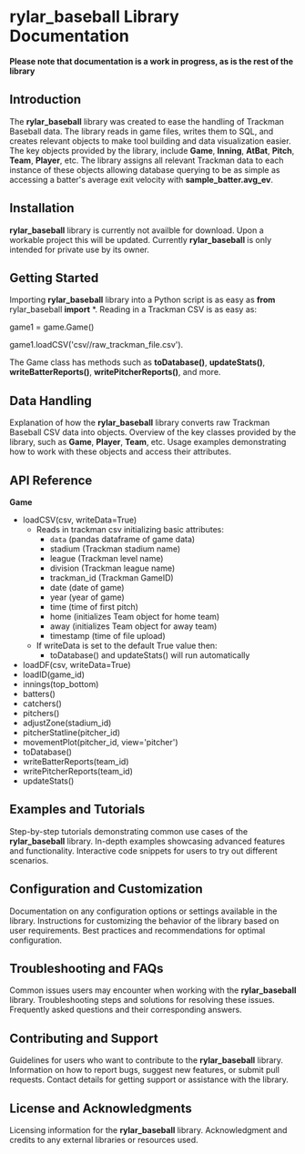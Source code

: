# rylar_baseball Library Documentation

**Please note that documentation is a work in progress, as is the rest of the library**

## Introduction
The **rylar_baseball** library was created to ease the handling of Trackman Baseball data. The library reads in game files, writes them to SQL, and creates relevant objects to make tool building and data visualization easier. The key objects provided by the library, include **Game**, **Inning**, **AtBat**, **Pitch**, **Team**, **Player**, etc. The library assigns all relevant Trackman data to each instance of these objects allowing database querying to be as simple as accessing a batter's average exit velocity with **sample_batter.avg_ev**.

## Installation
**rylar_baseball** library is currently not availble for download. Upon a workable project this will be updated. Currently **rylar_baseball** is only intended for private use by its owner.

## Getting Started
Importing **rylar_baseball** library into a Python script is as easy as **from** rylar_baseball **import** *. Reading in a Trackman CSV is as easy as: 

game1 = game.Game()

game1.loadCSV('csv//raw_trackman_file.csv').

The Game class has methods such as **toDatabase()**, **updateStats()**, **writeBatterReports()**, **writePitcherReports()**, and more.

## Data Handling
Explanation of how the **rylar_baseball** library converts raw Trackman Baseball CSV data into objects. Overview of the key classes provided by the library, such as **Game**, **Player**, **Team**, etc. Usage examples demonstrating how to work with these objects and access their attributes.

## API Reference
**Game**
- loadCSV(csv, writeData=True)
  - Reads in trackman csv initializing basic attributes:
    - `data` (pandas dataframe of game data)
    - stadium (Trackman stadium name)
    - league (Trackman level name)
    - division (Trackman league name)
    - trackman_id (Trackman GameID)
    - date (date of game)
    - year (year of game)
    - time (time of first pitch)
    - home (initializes Team object for home team)
    - away (initializes Team object for away team)
    - timestamp (time of file upload)
  - If writeData is set to the default True value then:
    - toDatabase() and updateStats() will run automatically
- loadDF(csv, writeData=True)
- loadID(game_id)
- innings(top_bottom)
- batters()
- catchers()
- pitchers()
- adjustZone(stadium_id)
- pitcherStatline(pitcher_id)
- movementPlot(pitcher_id, view='pitcher')
- toDatabase()
- writeBatterReports(team_id)
- writePitcherReports(team_id)
- updateStats()

## Examples and Tutorials
Step-by-step tutorials demonstrating common use cases of the **rylar_baseball** library. In-depth examples showcasing advanced features and functionality. Interactive code snippets for users to try out different scenarios.

## Configuration and Customization
Documentation on any configuration options or settings available in the library. Instructions for customizing the behavior of the library based on user requirements. Best practices and recommendations for optimal configuration.

## Troubleshooting and FAQs
Common issues users may encounter when working with the **rylar_baseball** library. Troubleshooting steps and solutions for resolving these issues. Frequently asked questions and their corresponding answers.

## Contributing and Support
Guidelines for users who want to contribute to the **rylar_baseball** library. Information on how to report bugs, suggest new features, or submit pull requests. Contact details for getting support or assistance with the library.

## License and Acknowledgments
Licensing information for the **rylar_baseball** library. Acknowledgment and credits to any external libraries or resources used.
